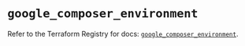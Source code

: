 # `google_composer_environment`

Refer to the Terraform Registry for docs: [`google_composer_environment`](https://registry.terraform.io/providers/hashicorp/google/4.85.0/docs/resources/composer_environment).
